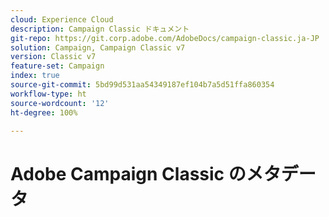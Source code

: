 ```yaml
---
cloud: Experience Cloud
description: Campaign Classic ドキュメント
git-repo: https://git.corp.adobe.com/AdobeDocs/campaign-classic.ja-JP
solution: Campaign, Campaign Classic v7
version: Classic v7
feature-set: Campaign
index: true
source-git-commit: 5bd99d531aa54349187ef104b7a5d51ffa860354
workflow-type: ht
source-wordcount: '12'
ht-degree: 100%

---
```



# Adobe Campaign Classic のメタデータ
